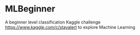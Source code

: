# MLBeginner

A beginner level classification Kaggle challenge https://www.kaggle.com/c/stayalert to explore Machine Learning
